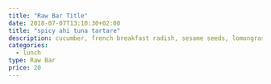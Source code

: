 ```yaml
---
title: "Raw Bar Title"
date: 2018-07-07T13:10:30+02:00
title: "spicy ahi tuna tartare"
description: cucumber, french breakfast radish, sesame seeds, lomongrass, pnzu, rice cracker
categories:
  - lunch
type: Raw Bar
price: 20
---
```


